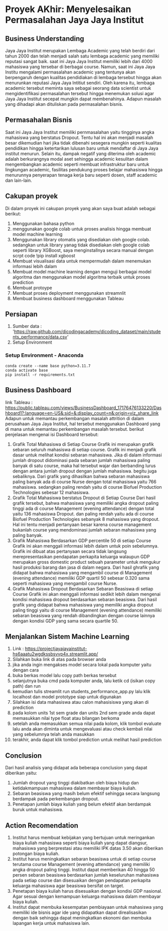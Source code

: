 # Proyek AKhir: Menyelesaikan Permasalahan Jaya Jaya Institut

## Business Understanding
Jaya Jaya Institut merupakan Lembaga Academic yang telah berdiri dari tahun 2000 dan telah menjadi salah satu lembaga academic yang memiliki reputasi sangat baik. saat ini Jaya Jaya Institut memiliki lebih dari 4000 mahasiswa yang tersebar di berbagai course. Namun, saat ini Jaya Jaya Institu mengalami permasalahan academic yang tentunya akan berpengaruh dengan kualitas pendidiakan di lembaga tersebut hingga akan menurunkan reputasi Jaya Jaya Intitiut sendiri. Oleh karena itu, lembaga academic tersebut meminta saya sebagai seorang data scientist untuk mengidentifikasi permasalahan tersebut hingga menemukan solusi agar Jaya Jaya Institut secepat mungkin dapat membenahinya. Adapun masalah yang dihadapi akan dituliskan pada permasalahan bisnis.

## Permasahalan Bisnis
Saat ini Jaya Jaya Institut memiliki pernmasalahan yaitu tingginya angka mahasiswa yang berstatus Dropout. Tentu hal ini akan menjadi masalah besar dikemudian hari jika tidak dibenahi sesegera mungkin seperti kualitas pendidikan hingga ketertarikan lulusan baru untuk mendaftar di Jaya Jaya institut menurun. Selain itu, dampak negatif yang diterima oleh academic adalah berkurangnya modal aset sehingga academic kesulitan dalam mengembangkan academic seperti membuat infrastruktur baru untuk lingkungan academic, fasilitas pendukung proses belajar mahasiswa hingga menurunnya penyerapan tenaga kerja baru seperti dosen, staff academic dan lain-lain.

## Cakupan proyek
Di dalam proyek ini cakupan proyek yang akan saya buat adalah sebagai berikut:
1. Menggunakan bahasa python
2. menggunakan google colab untuk proses analisis hingga membuat model machine learning
3. Menggunakan library otomatis yang disediakan oleh google colab. sedangkan untuk library yanag tidak disediakan oleh google colab seperti library XGBoost, saya menginstallnya secara manual dengan scrpt code !pip install xgboost
4. Membuat visualisasi data untuk mempermudah dalam menemukan informasi lebih dalam 
5. Membuat model machine learning dengan menguji berbagai model algoritma dan menggunakan model algoritma terbaik untuk proses prediction
6. Membuat protoype 
7. Membuat proses deployment menggunakan streamnlit
9. Membuat business dashboard menggunakan Tableau

## Persiapan
1. Sumber data : 'https://raw.github.com/dicodingacademy/dicoding_dataset/main/students_performance/data.csv'
2. Setup Environment
### Setup Environment - Anaconda
```
conda create --name base python=3.11.7
conda activate base
pip install -r requirements.txt
```

## Business Dashboard
link Tableau : https://public.tableau.com/views/BusinessDashboard_17176476133220/Dashboard1?:language=en-US&:sid=&:display_count=n&:origin=viz_share_link
Adapun untuk memantau perkembangan masalah attrition di dalam perusahaan Jaya Jaya Institut, hal tersebut menggunakan Dashboard yang di mana untuk memantau perkembangan masalah tersebut. berikut penjelasan mengenai isi Dashboard tersebut:
1. Grafik Total Mahasiswa di Setiap Course
   Grafik ini merupakan grafik sebaran seluruh mahasiswa di setiap course. Grafik ini menjadi grafik dasar untuk melihat kondisi sebaran mahasiswa. Jika di dalam informasi jumlah dropout didominasi pada sebaran jumlah mahasiswa paling banyak di satu course, maka hal tersebut wajar dan berbanding lurus dengan antara jumlah dropout dengan jumlah mahasiswa. begitu juga sebaliknya. Dari grafik yang dihasilkan bahwa sebaran mahasiswa paling banyak ada di course Nurse dengan total mahasiswa yaitu 766 mahasiswa. sedangkan paling rendah yaitu di course Biofuel Production Technologies sebesar 12 mahasiswa.
2. Grafik Total Mahasiswa berstatus Dropout di Setiap Course
   Dari hasil grafik tersebut, bahwa mahasiswa yang memiliki angka dropout paling tinggi ada di course Management (evening attendance) dengan total yaitu 136 mahasiswa Dropout. dan paling rendah yaitu ada di course Biofuel Production Technologies sebanyak 8 mahasiswa yang dropout. Hal ini tentu menjadi pertanyaan besar karena course management bukanlah course yang mendominasi jumlah sebaran mahasiswa yang paling banyak.
3. Grafik Mahasiswa Berdasarkan GDP percentile 50 di setiap Course
   Grafik ini akan menggali informasi lebih dalam untuk poin sebelumnya. Grafik ini dibuat atas pertanyaan secara tidak langsung merepresentasikan pendapatan perkapita keluarga walaupun GDP merupakan gross domestic product sebuah parameter untuk mengukur hasil produksi barang dan jasa di dalam negara. Dari hasil ghrafik yang didapat bahwa mahasiswa yang mengambil course di Management (evening attendance) memiliki GDP quartil 50 sebesar 0.320 sama seperti mahasiswa yang mengambil course Nurse.
4. Grafik Mahasiswa Dropout Berdasarkan Sebaran Beasiswa di setiap Course
   Grafik ini akan menggali informasi sedikit lebih dalam mengenai kondisi mahasiswa dropout berdasarkan sebaran beasiswa. Dari hasil grafik yang didapat bahwa mahasiswa yang memiliki angka dropout paling tinggi yaitu di course Management (evening attendance) memiliki sebaran beasiswa yang rendah dibandingkan dengan course lainnya dengan kondisi GDP yang sama secara quartile 50.

## Menjalankan Sistem Machine Learning
1. Link : https://projectjayajayainstitut-hs6aaatu2wgdkssbsvvp4x.streamlit.app/
2. Silahkan buka link di atas pada browser anda
3. jika anda ingin mengakses model secara lokal pada komputer yaitu dengan cara
4. buka berkas model lalu copy path berkas tersebut
5. selanjutnya buka cmd pada komputer anda, lalu ketik cd (isikan copy path) dan run
6. kemudian tulis streamlit run students_performance_app.py lalu klik localhost dan model prototype siap untuk digunakan
7. Silahkan isi data mahasiswa atau calon mahasisiswa yang akan di prediction
8. pada kolom units 1st sem grade dan units 2nd sem grade anda dapat memasukkan nilai type float atau bilangan berkoma
9. setelah anda memasukkan semua nilai pada kolom, klik tombol evaluate lalu anda akan diminta untuk mengevaluasi atau check kembali nilai yang sebelumnya telah anda masukkan
10. terakhir, anda dapat klik tombol prediction untuk melihat hasil prediction

## Conclusion
Dari hasil analisis yang didapat ada beberapa conclusion yang dapat diberikan yaitu:
1. Jumlah dropout yang tinggi diakibatkan oleh biaya hidup dan ketidakmampuan mahasiswa dalam membayar biaya kuliah.
2. Sebaran beasiswa yang masih belum efektif sehingga secara langsung berdampak pada perkembangan dropout.
3. Penetapan jumlah biaya kuliah yang belum efektif akan berdampak buruk untuk mahasiswa.

## Action Recomendation
1. Institut harus membuat kebijakan yang bertujuan untuk meringankan biaya kuliah mahasiswa seperti biaya kuliah yang dapat diangsur, mahasiswa yang berprestasi atau memiliki IPK datas 3.50 akan diberikan potongan biaya kuliah.
2. Institut harus meningkatkan sebaran beasiswa untuk di setiap course terutama course  Management (evening attendance) yang memiliki angka dropout paling tinggi. Institut dapat memberikan 40 hingga 50 persen sebaran beasiswa berdasarkan jumlah keseluruhan mahasiswa pada setiap course dan disesuaikan dengan pendapatan perkapita keluarga mahasiswa agar beasiswa bersifat on target.
3. Penetapan biaya kuliah harus disesuaikan dengan kondisi GDP nasional. Agar sesuai dengan kemampuan keluarga mahasiswa dalam membayar biaya kuliah.
4. Institut dapat membuka kesempatan pembiayaan untuk mahasiswa yang memiliki ide bisnis agar ide yang didapatkan dapat direalisasikan dengan baik sehingga dapat meningkatkan ekonomi dan membuka lapangan kerja untuk mahasiswa lain.
